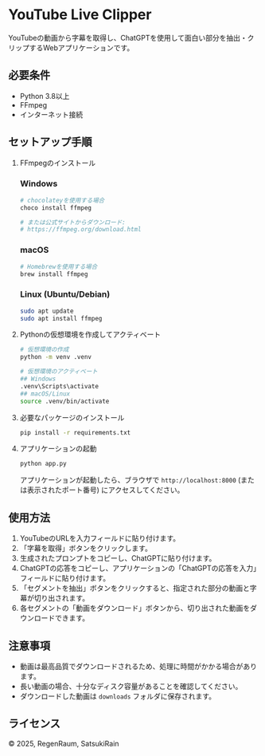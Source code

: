 # YouTube Live Clipper

YouTubeの動画から字幕を取得し、ChatGPTを使用して面白い部分を抽出・クリップするWebアプリケーションです。

## 必要条件

- Python 3.8以上
- FFmpeg
- インターネット接続

## セットアップ手順

1. FFmpegのインストール

   ### Windows
   ```bash
   # chocolateyを使用する場合
   choco install ffmpeg

   # または公式サイトからダウンロード:
   # https://ffmpeg.org/download.html
   ```

   ### macOS
   ```bash
   # Homebrewを使用する場合
   brew install ffmpeg
   ```

   ### Linux (Ubuntu/Debian)
   ```bash
   sudo apt update
   sudo apt install ffmpeg
   ```

2. Pythonの仮想環境を作成してアクティベート

   ```bash
   # 仮想環境の作成
   python -m venv .venv

   # 仮想環境のアクティベート
   ## Windows
   .venv\Scripts\activate
   ## macOS/Linux
   source .venv/bin/activate
   ```

3. 必要なパッケージのインストール

   ```bash
   pip install -r requirements.txt
   ```

4. アプリケーションの起動

   ```bash
   python app.py
   ```

   アプリケーションが起動したら、ブラウザで `http://localhost:8000` (または表示されたポート番号) にアクセスしてください。

## 使用方法

1. YouTubeのURLを入力フィールドに貼り付けます。
2. 「字幕を取得」ボタンをクリックします。
3. 生成されたプロンプトをコピーし、ChatGPTに貼り付けます。
4. ChatGPTの応答をコピーし、アプリケーションの「ChatGPTの応答を入力」フィールドに貼り付けます。
5. 「セグメントを抽出」ボタンをクリックすると、指定された部分の動画と字幕が切り出されます。
6. 各セグメントの「動画をダウンロード」ボタンから、切り出された動画をダウンロードできます。

## 注意事項

- 動画は最高品質でダウンロードされるため、処理に時間がかかる場合があります。
- 長い動画の場合、十分なディスク容量があることを確認してください。
- ダウンロードした動画は `downloads` フォルダに保存されます。

## ライセンス

© 2025, RegenRaum, SatsukiRain 